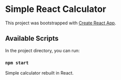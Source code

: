 # Simple React Calculator

This project was bootstrapped with [Create React App](https://github.com/facebook/create-react-app).

## Available Scripts

In the project directory, you can run:

### `npm start`

Simple calculator rebuilt in React.  
